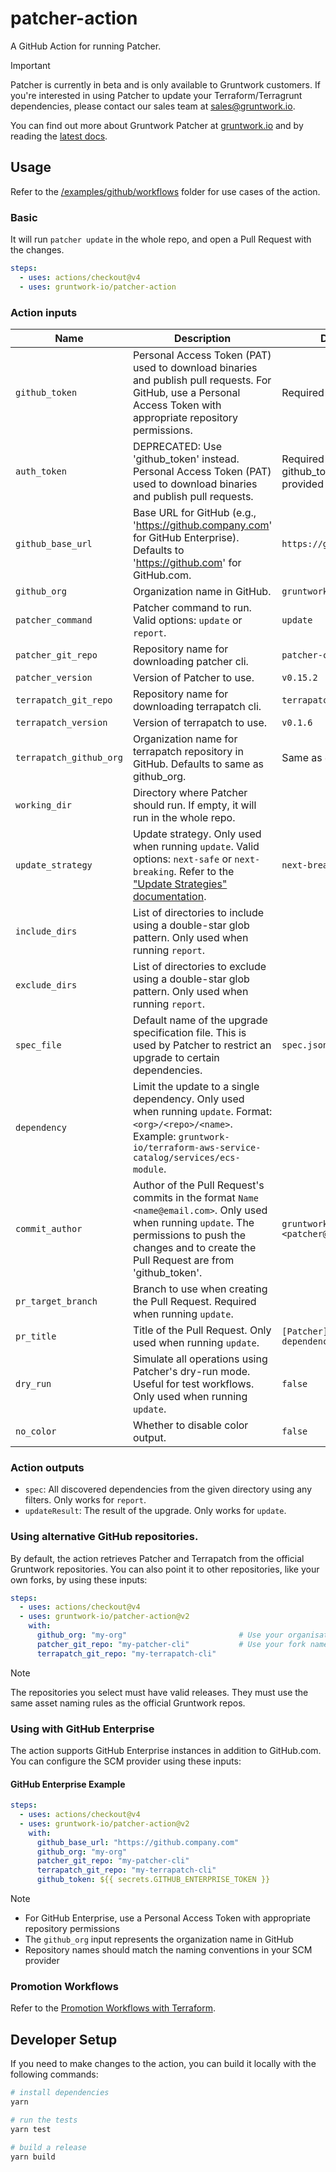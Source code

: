 # patcher-action
A GitHub Action for running Patcher.

> [!IMPORTANT]
> Patcher is currently in beta and is only available to Gruntwork customers. If you're interested in using Patcher to update your
> Terraform/Terragrunt dependencies, please contact our sales team at sales@gruntwork.io.

You can find out more about Gruntwork Patcher at [gruntwork.io](https://gruntwork.io/patcher) and by reading the [latest docs](https://docs.gruntwork.io/patcher/).

## Usage

Refer to the [/examples/github/workflows](/examples/github/workflows) folder for use cases of the action.

### Basic 
It will run `patcher update` in the whole repo, and open a Pull Request with the changes.

```yaml
steps:
  - uses: actions/checkout@v4
  - uses: gruntwork-io/patcher-action
```

### Action inputs

| Name                     | Description                                                                                                                                                                                              | Default                                        |
|--------------------------|----------------------------------------------------------------------------------------------------------------------------------------------------------------------------------------------------------|------------------------------------------------|
| `github_token`           | Personal Access Token (PAT) used to download binaries and publish pull requests. For GitHub, use a Personal Access Token with appropriate repository permissions. | Required                                       |
| `auth_token`             | DEPRECATED: Use 'github_token' instead. Personal Access Token (PAT) used to download binaries and publish pull requests. | Required if github_token not provided          |
| `github_base_url`        | Base URL for GitHub (e.g., 'https://github.company.com' for GitHub Enterprise). Defaults to 'https://github.com' for GitHub.com.                                                                      | `https://github.com`                          |
| `github_org`             | Organization name in GitHub.                                                                                                                                                            | `gruntwork-io`                                 |
| `patcher_command`        | Patcher command to run. Valid options: `update` or `report`.                                                                                                                                             | `update`                                       |
| `patcher_git_repo`       | Repository name for downloading patcher cli.                                                                                                                                                             | `patcher-cli`                                  |
| `patcher_version`        | Version of Patcher to use.                                                                                                                                                                               | `v0.15.2`                                      |
| `terrapatch_git_repo`    | Repository name for downloading terrapatch cli.                                                                                                                                                          | `terrapatch-cli`                               |
| `terrapatch_version`     | Version of terrapatch to use.                                                                                                                                                                            | `v0.1.6`                                       |
| `terrapatch_github_org`  | Organization name for terrapatch repository in GitHub. Defaults to same as github_org.                                                                                                    | Same as `github_org`                              |
| `working_dir`            | Directory where Patcher should run. If empty, it will run in the whole repo.                                                                                                                             |                                                |
| `update_strategy`        | Update strategy. Only used when running `update`. Valid options: `next-safe` or `next-breaking`. Refer to the ["Update Strategies" documentation](https://docs.gruntwork.io/patcher/update-strategies).  | `next-breaking`                                |
| `include_dirs`           | List of directories to include using a double-star glob pattern. Only used when running `report`.                                                                                                        |                                                |
| `exclude_dirs`           | List of directories to exclude using a double-star glob pattern. Only used when running `report`.                                                                                                        |                                                |
| `spec_file`              | Default name of the upgrade specification file. This is used by Patcher to restrict an upgrade to certain dependencies.                                                                                  | `spec.json`                                    |
| `dependency`             | Limit the update to a single dependency. Only used when running `update`. Format: `<org>/<repo>/<name>`. Example: `gruntwork-io/terraform-aws-service-catalog/services/ecs-module`.                      |                                                |
| `commit_author`          | Author of the Pull Request's commits in the format `Name <name@email.com>`. Only used when running `update`. The permissions to push the changes and to create the Pull Request are from 'github_token'. | `gruntwork-patcher-bot <patcher@gruntwork.io>` |
| `pr_target_branch`       | Branch to use when creating the Pull Request. Required when running `update`.                                                                                                                            |                                                |
| `pr_title`               | Title of the Pull Request. Only used when running `update`.                                                                                                                                              | `[Patcher] Update dependencies`                |
| `dry_run`                | Simulate all operations using Patcher's dry-run mode. Useful for test workflows. Only used when running `update`.                                                                                        | `false`                                        |
| `no_color`               | Whether to disable color output.                                                                                                                                                                         | `false`                                        |

### Action outputs
- `spec`: All discovered dependencies from the given directory using any filters. Only works for `report`.
- `updateResult`: The result of the upgrade. Only works for `update`.

### Using alternative GitHub repositories.

By default, the action retrieves Patcher and Terrapatch from the official Gruntwork repositories. You can also point it
to other repositories, like your own forks, by using these inputs:

```yaml
steps:
  - uses: actions/checkout@v4
  - uses: gruntwork-io/patcher-action@v2
    with:
      github_org: "my-org"                         # Use your organisation instead of gruntwork-io
      patcher_git_repo: "my-patcher-cli"           # Use your fork name if it is different
      terrapatch_git_repo: "my-terrapatch-cli"
```

> [!NOTE]
> The repositories you select must have valid releases. They must use the same asset naming rules as the official
> Gruntwork repos.

### Using with GitHub Enterprise

The action supports GitHub Enterprise instances in addition to GitHub.com. You can configure the SCM provider using these inputs:

#### GitHub Enterprise Example
```yaml
steps:
  - uses: actions/checkout@v4
  - uses: gruntwork-io/patcher-action@v2
    with:
      github_base_url: "https://github.company.com"
      github_org: "my-org"
      patcher_git_repo: "my-patcher-cli"
      terrapatch_git_repo: "my-terrapatch-cli"
      github_token: ${{ secrets.GITHUB_ENTERPRISE_TOKEN }}
```

> [!NOTE]
> - For GitHub Enterprise, use a Personal Access Token with appropriate repository permissions
> - The `github_org` input represents the organization name in GitHub
> - Repository names should match the naming conventions in your SCM provider

### Promotion Workflows

Refer to the [Promotion Workflows with Terraform](https://blog.gruntwork.io/promotion-workflows-with-terraform-13c05bed953d).

## Developer Setup

If you need to make changes to the action, you can build it locally with the following commands:

```sh
# install dependencies
yarn

# run the tests
yarn test

# build a release
yarn build
```

